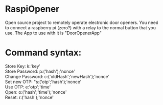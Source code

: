 # RaspiOpener

Open source project to remotely operate electronic door openers.
You need to connect a raspberry pi (zero?) with a relay to the normal button that you use.
The App to use with it is "DoorOpenerApp"

# Command syntax:

Store Key: k:'key' <br/>
Store Password: p:('hash');'nonce' <br/>
Change Password: c:('oldHash';'newHash');'nonce' <br/>
Set new OTP: "s:('otp';'hash');'nonce' <br/>
Use OTP: e:'otp';'time' <br/>
Open: o:('hash';'time');'nonce' <br/>
Reset: r:('hash');'nonce' <br/>
